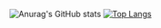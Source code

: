 ![Anurag's GitHub stats](https://github-readme-stats.vercel.app/api?username=daedalus1215&show_icons=true)
[![Top Langs](https://github-readme-stats.vercel.app/api/top-langs/?username=daedalus1215&layout=compact)](https://github.com/anuraghazra/github-readme-stats)


<!--
**daedalus1215/daedalus1215** is a ✨ _special_ ✨ repository because its `README.md` (this file) appears on your GitHub profile.

Here are some ideas to get you started:

- 🔭 I’m currently working on ...
- 🌱 I’m currently learning ...
- 👯 I’m looking to collaborate on ...
- 🤔 I’m looking for help with ...
- 💬 Ask me about ...
- 📫 How to reach me: ...
- 😄 Pronouns: ...
- ⚡ Fun fact: ...
-->
